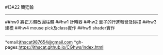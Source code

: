 #I3A22 簡廷翰
***
##hw0 將正方體改圓柱體
##hw1 計時器
##hw2 車子的行進轉彎及碰撞
##hw3 建模
##hw4 mouse pick及class實作
##hw5 shader實作
***
*email:jthscat987654@gmail.com
*gh-pages:https://jthscat.github.io/CGhws/index.html
